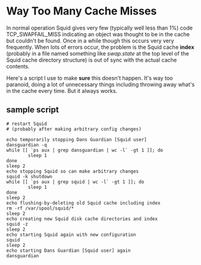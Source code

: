 # Way Too Many Cache Misses

In normal operation Squid gives very few (typically well less than 1%)
code TCP_SWAPFAIL_MISS indicating an object was thought to be in the
cache but couldn't be found. Once in a while though this occurs very
very frequently. When lots of errors occur, the problem is the Squid
cache **index** (probably in a file named something like *swap.state* at
the top level of the Squid cache directory structure) is out of sync
with the actual cache contents.

Here's a script I use to make **sure** this doesn't happen. It's way too
paranoid, doing a lot of unnecessary things including throwing away
what's in the cache every time. But it always works.

## sample script

    # restart Squid
    # (probably after making arbitrary config changes)
    
    echo temporarily stopping Dans Guardian [Squid user]
    dansguardian -q
    while [[ `ps aux | grep dansguardian | wc -l` -gt 1 ]]; do
            sleep 1
    done
    sleep 2
    echo stopping Squid so can make arbitrary changes
    squid -k shutdown
    while [[ `ps aux | grep squid | wc -l` -gt 1 ]]; do
            sleep 1
    done
    sleep 2
    echo flushing-by-deleting old Squid cache including index
    rm -rf /var/spool/squid/*
    sleep 2
    echo creating new Squid disk cache directories and index
    squid -z
    sleep 2
    echo starting Squid again with new configuration
    squid
    sleep 2
    echo starting Dans Guardian [Squid user] again
    dansguardian
